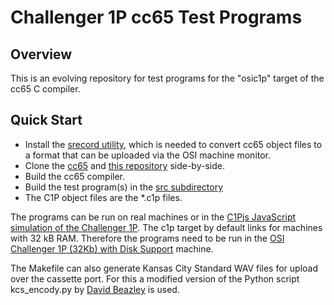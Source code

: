 # Challenger 1P cc65 Test Programs

## Overview

This is an evolving repository for test programs
for the "osic1p" target of the cc65 C compiler.

## Quick Start

* Install the [srecord utility](http://srecord.sourceforge.net/), which is needed to convert cc65 object files to a format that can be uploaded via the OSI machine monitor.
* Clone the [cc65](https://github.com/cc65/cc65) and [this repository](https://github.com/smuehlst/cc65) side-by-side.
* Build the cc65 compiler.
* Build the test program(s) in the [src subdirectory](https://github.com/smuehlst/c1pctest/tree/master/src)
* The C1P object files are the *.c1p files.

The programs can be run on real machines or in the [C1Pjs JavaScript simulation
of the Challenger 1P](http://www.pcjs.org/docs/c1pjs/). The c1p target by
default links for machines with 32 kB RAM. Therefore the programs need to
be run in the
[OSI Challenger 1P (32Kb) with Disk Support](http://www.pcjs.org/devices/c1p/machine/32kb/)
machine.

The Makefile can also generate Kansas City Standard WAV files for
upload over the cassette port. For this a modified version of the Python
script kcs_encody.py by [David Beazley](http://www.dabeaz.com/py-kcs/index.html)
is used.
